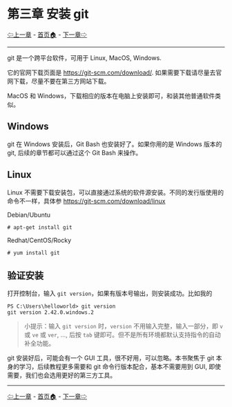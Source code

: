 # 第三章 安装 git

[⇦上一章](02.md) - [首页🏠](index.md) - [下一章⇨](04.md)

---

git 是一个跨平台软件，可用于 Linux, MacOS, Windows.

它的官网下载页面是 <https://git-scm.com/download/>. 如果需要下载请尽量去官网下载，尽量不要在第三方网站下载。

MacOS 和 Windows，下载相应的版本在电脑上安装即可，和装其他普通软件类似。

## Windows

git 在 Windows 安装后，Git Bash 也安装好了。如果你用的是 Windows 版本的 git, 后续的章节都可以通过这个 Git Bash 来操作。

## Linux

Linux 不需要下载安装包，可以直接通过系统的软件源安装。不同的发行版使用的命令不一样，具体参 <https://git-scm.com/download/linux> 

Debian/Ubuntu

```plaintext
# apt-get install git
``````

Redhat/CentOS/Rocky

```plaintext
# yum install git
```

## 验证安装

打开控制台，输入 `git version`，如果有版本号输出，则安装成功。比如我的

```plaintext
PS C:\Users\helloworld> git version
git version 2.42.0.windows.2
```

> 小提示：输入 `git version` 时，`version` 不用输入完整，输入一部分，即 `v` 或 `ve` 或 `ver`, ..., 后按 `tab` 键即可。但不是所有环境都默认支持指令的自动补全功能。

git 安装好后，可能会有一个 GUI 工具，很不好用，可以忽略。本书聚焦于 git 本身的学习，后续教程更多需要和 git 命令行版本配合，基本不需要用到 GUI, 即使需要，我们也会选用更好的第三方工具。

---

[⇦上一章](02.md) - [首页🏠](index.md) - [下一章⇨](04.md)